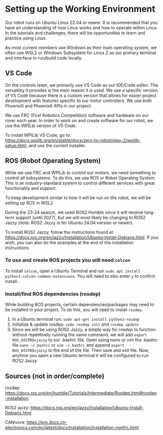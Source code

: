 # Setting up the Working Environment
Our robot runs on Ubuntu Linux 22.04 or newer. It is recommended that you have an understanding of how Linux works and how to operate within Linux. In the tutorials and challenges, there will be opportunities to learn and practice using Linux.

As most current members use Windows as their main operating system, we often use WSL2 or Windows Subsystem for Linux 2 as our primary terminal and interface to run/build code locally.

## VS Code
On the controls team, we primarily use VS Code as our IDE/Code editor. The versatility it provides is the main reason it is used. We use a specific version of VS Code because there is a custom version that allows for easier project development with features specific to our motor controllers. We use both Phoenix5 and Phoenix6 APIs in our project.

We use FRC (First Robotics Competition) software and hardware on our rover each year. In order to work on and create software for our robot, we use the WPILib version of VS Code.

To install WPILib VS Code, go to: https://docs.wpilib.org/en/stable/docs/zero-to-robot/step-2/wpilib-setup.html, and use the current installer.

## ROS (Robot Operating System)
While we use FRC and WPILib to control our motors, we need something to control all subsystems. To do this, we use ROS or Robot Operating System. This is an industry-standard system to control different services with great functionality and support.

To keep development similar to how it will be run on the robot, we will be setting up ROS in WSL2.

During the 23-24 season, we used ROS2 Humble since it will receive long-term support (until 2027), but we will most likely be changing to ROS2 Jazzy (note: ROS2 Jazzy is for Ubuntu 24.04 version or newer).

To install ROS2 Jazzy, follow the instructions found at: https://docs.ros.org/en/jazzy/Installation/Ubuntu-Install-Debians.html. If you wish, you can also do the examples at the end of the installation instructions.

### To use and create ROS projects you will need `colcon`
To install `colcon`, open a Ubuntu Terminal and run `sudo apt install python3-colcon-common-extensions`. You will need to also enter `y` to confirm install.

### Install/find ROS dependencies (rosdep)
While building ROS projects, certain dependencies/packages may need to be installed in your project. To do this, you will need to install `rosdep`.

1. In a Ubuntu terminal run: `sudo apt-get install python3-rosdep`
2. Initialize & update rosdep: `sudo rosdep init` and `rosdep update`
3. Since we will be using ROS2 Jazzy, a simple way for rosdep to function without repetitively running the same command, we will add `export ROS_DISTRO=jazzy` to our .bashrc file. Open using nano or vim the .bashrc file `nano ~/.bashrc` or `vim ~/.bashrc` and append `export ROS_DISTRO=jazzy` to the end of the file. Then save and exit file. Now, anytime you open a new Ubuntu terminal it will be configured to run ROS2 Jazzy.


## Sources (not in order/complete)
rosdep: https://docs.ros.org/en/humble/Tutorials/Intermediate/Rosdep.html#rosdep-installation

ROS2 jazzy: https://docs.ros.org/en/jazzy/Installation/Ubuntu-Install-Debians.html

CANivore: https://pro.docs.ctr-electronics.com/en/latest/docs/installation/installation-nonfrc.html

